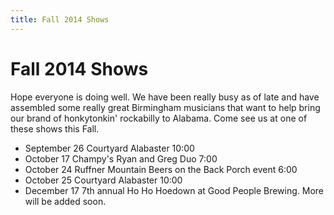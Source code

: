 ```yaml
---
title: Fall 2014 Shows
---
```

Fall 2014 Shows
====================
Hope everyone is doing well. We have been really busy as of late and have assembled some really great Birmingham musicians that want to help bring our brand of honkytonkin' rockabilly to Alabama. Come see us at one of these shows this Fall.
* September 26 Courtyard Alabaster 10:00
* October 17 Champy's Ryan and Greg Duo 7:00
* October 24 Ruffner Mountain Beers on the Back Porch event 6:00
* October 25 Courtyard Alabaster 10:00
* December 17 7th annual Ho Ho Hoedown at Good People Brewing.
More will be added soon. 
